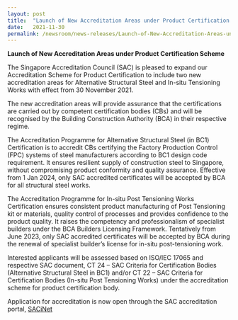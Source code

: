```yaml
---
layout: post
title:  "Launch of New Accreditation Areas under Product Certification Scheme"
date:   2021-11-30
permalink: /newsroom/news-releases/Launch-of-New-Accreditation-Areas-under-Product-Certification-Scheme
---
```


**Launch of New Accreditation Areas under Product Certification Scheme**


The Singapore Accreditation Council (SAC) is pleased to expand our Accreditation Scheme for Product Certification to include two new accreditation areas for Alternative Structural Steel and In-situ Tensioning Works with effect from 30 November 2021.



The new accreditation areas will provide assurance that the certifications are carried out by competent certification bodies (CBs) and will be recognised by the Building Construction Authority (BCA) in their respective regime.



The Accreditation Programme for Alternative Structural Steel (in BC1) Certification is to accredit CBs certifying the Factory Production Control (FPC) systems of steel manufacturers according to BC1 design code requirement. It ensures resilient supply of construction steel to Singapore, without compromising product conformity and quality assurance. Effective from 1 Jan 2024, only SAC accredited certificates will be accepted by BCA for all structural steel works.

 

The Accreditation Programme for In-situ Post Tensioning Works Certification ensures consistent product manufacturing of Post Tensioning kit or materials, quality control of processes and provides confidence to the product quality. It raises the competency and professionalism of specialist builders under the BCA Builders Licensing Framework. Tentatively from June 2023, only SAC accredited certificates will be accepted by BCA during the renewal of specialist builder’s license for in-situ post-tensioning work.

 

Interested applicants will be assessed based on ISO/IEC 17065 and respective SAC document, CT 24 – SAC Criteria for Certification Bodies (Alternative Structural Steel in BC1) and/or CT 22 – SAC Criteria for Certification Bodies (In-situ Post Tensioning Works) under the accreditation scheme for product certification body.

 

Application for accreditation is now open through the SAC accreditation portal, [SACiNet](https://sacinet2.enterprisesg.gov.sg)



